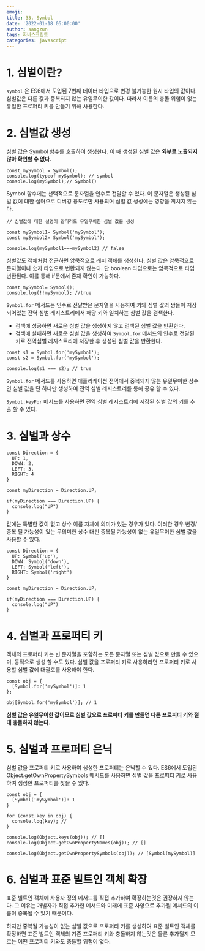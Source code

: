 ```yaml
---
emoji:
title: 33. Symbol
date: '2022-01-18 06:00:00'
author: sangzun
tags: 자바스크립트
categories: javascript
---
```


# 1. 심벌이란?

`symbol` 은 ES6에서 도입된 7번째 데이터 타입으로 변경 불가능한 원시 타입의 값이다. 심벌값은 다른 값과 중복되지 않는 유일무이한 값이다. 따라서 이름의 충돌 위험이 없는 유일한 프로퍼티 키를 만들기 위해 사용한다.

# 2. 심벌값 생성

심벌 값은 Symbol 함수를 호출하여 생성한다. 이 때 생성된 심벌 값은 **외부로 노출되지 않아 확인할 수 없다.**

```
const mySymbol = Symbol();
console.log(typeof mySymbol); // symbol
console.log(mySymbol);// Symbol()
```

Symbol 함수에는 선택적으로 문자열을 인수로 전달할 수 있다. 이 문자열은 생성된 심벌 값에 대한 설며으로 디버깅 용도로만 사용되며 심벌 값 생성에는 영향을 끼치지 않는다.

```
// 심벌값에 대한 설명이 같더라도 유일무이한 심벌 값을 생성

const mySymbol1= Symbol('mySymbol');
const mySymbol2= Symbol('mySymbol');

console.log(mySymbol1===mySymbol2) // false
```

심벌값도 객체처럼 접근하면 암묵적으로 래퍼 객체를 생성한다. 심벌 값은 암묵적으로 문자열이나 숫자 타입으로 변환되지 않는다.
단 boolean 타입으로는 암묵적으로 타입 변환된다. 이를 통해 if문에서 존재 확인이 가능하다.

```
const mySymbol= Symbol();
console.log(!!mySymbol); //true
```

`Symbol.for` 메서드는 인수로 전달받은 문자열을 사용하여 키와 심벌 값의 쌍들이 저장되어있는 전역 심벌 레지스트리에서 해당 키와 일치하는 심벌 값을 검색한다.

- 검색에 성공하면 새로운 심벌 값을 생성하지 않고 검색된 심벌 값을 반환한다.
- 검색에 실패하면 새로운 심벌 값을 생성하여 `Symbol.for` 메서드의 인수로 전달된 키로 전역심벌 레지스트리에 저장한 후 생성된 심벌 값을 반환한다.

```
const s1 = Symbol.for('mySymbol');
const s2 = Symbol.for('mySymbol');

console.log(s1 === s2); // true
```

`Symbol.for` 메서드를 사용하면 애플리케이션 전역에서 중복되지 않는 유일무이한 상수인 심벌 값을 단 하나만 생성하여 전역 심벌 레지스트리를 통해 공유 할 수 있다.

`Symbol.keyFor` 메서드를 사용하면 전역 심벌 레지스트리에 저장된 심벌 값의 키를 추출 할 수 있다.

# 3. 심벌과 상수

```
const Direction = {
  UP: 1,
  DOWN: 2,
  LEFT: 3,
  RIGHT: 4
}

const myDirection = Direction.UP;

if(myDirection === Direction.UP) {
  console.log("UP")
}
```

값에는 특별한 값이 없고 상수 이름 자체에 의미가 있는 경우가 있다. 이러한 경우 변경/중복 될 가능성이 있는 무의미한 상수 대신 중복될 가능성이 없는 유일무이한 심벌 값을 사용할 수 있다.

```
const Direction = {
  UP: Symbol('up'),
  DOWN: Symbol('down'),
  LEFT: Symbol('left'),
  RIGHT: Symbol('right')
}

const myDirection = Direction.UP;

if(myDirection === Direction.UP) {
  console.log("UP")
}
```

# 4. 심벌과 프로퍼티 키

객체의 프로퍼티 키는 빈 문자열을 포함하는 모든 문자열 또는 심벌 값으로 만들 수 있으며, 동적으로 생성 할 수도 있다.
심벌 값을 프로퍼티 키로 사용하라면 프로퍼티 키로 사용할 심벌 값에 대괄호를 사용해야 한다.

```
const obj = {
  [Symbol.for('mySymbol')]: 1
};

obj[Symbol.for('mySymbol')]; // 1
```

**심벌 값은 유일무이한 값이므로 심벌 값으로 프로퍼티 키를 만들면 다른 프로퍼티 키와 절대 충돌하지 않는다.**

# 5. 심벌과 프로퍼티 은닉

심벌 값을 프로퍼티 키로 사용하여 생성한 프로퍼티는 은닉할 수 있다. ES6에서 도입된 Object.getOwnPropertySymbols 메서드를 사용하면 심벌 값을 프로퍼티 키로 사용하여 생성한 프로퍼티를 찾을 수 있다.

```
const obj = {
  [Symbol('mySymbol')]: 1
}

for (const key in obj) {
  console.log(key); //
}

console.log(Object.keys(obj)); // []
console.log(Object.getOwnPropertyNames(obj)); // []

console.log(Object.getOwnPropertySymbols(obj)); // [Symbol(mySymbol)]
```

# 6. 심벌과 표준 빌트인 객체 확장

표준 빌트인 객체에 사용자 정의 메서드를 직접 추가하여 확장하는것은 권장하지 않는다. 그 이유는 개발자가 직접 추가한 메서드와 미래에 표준 사양으로 추가될 메서드의 이름이 중복될 수 있기 때문이다.

하지만 중복될 가능성이 없는 심벌 값으로 프로퍼티 키를 생성하여 표준 빌트인 객체를 확장하면 표준 빌트인 객체의 기존 프로퍼티 키와 충돌하지 않는것은 물론 추가될지 모르는 어떤 프로퍼티 키와도 충돌할 위험이 없다.

